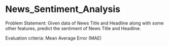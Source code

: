 # News_Sentiment_Analysis
Problem Statement:
Given data of News Title and Headline along with some other features, predict the sentiment of News Title and Headline.

Evaluation criteria:
Mean Average Error (MAE)

